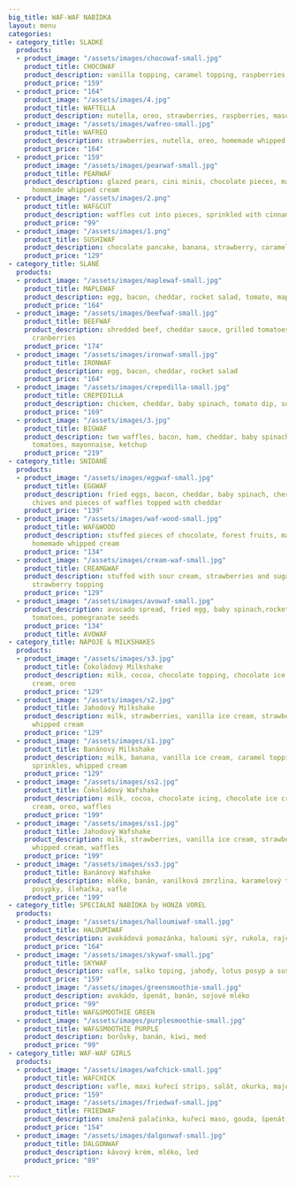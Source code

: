 ```yaml
---
big_title: WAF-WAF NABÍDKA
layout: menu
categories:
- category_title: SLADKÉ
  products:
  - product_image: "/assets/images/chocowaf-small.jpg"
    product_title: CHOCOWAF
    product_description: vanilla topping, caramel topping, raspberries, nuts
    product_price: "159"
  - product_price: "164"
    product_image: "/assets/images/4.jpg"
    product_title: WAFTELLA
    product_description: nutella, oreo, strawberries, raspberries, mascarpone
  - product_image: "/assets/images/wafreo-small.jpg"
    product_title: WAFREO
    product_description: strawberries, nutella, oreo, homemade whipped cream
    product_price: "164"
  - product_price: "159"
    product_image: "/assets/images/pearwaf-small.jpg"
    product_title: PEARWAF
    product_description: glazed pears, cini minis, chocolate pieces, maple syrup,
      homemade whipped cream
  - product_image: "/assets/images/2.png"
    product_title: WAF&CUT
    product_description: waffles cut into pieces, sprinkled with cinnamon sugar, nutella
    product_price: "99"
  - product_image: "/assets/images/1.png"
    product_title: SUSHIWAF
    product_description: chocolate pancake, banana, strawberry, caramel topping, coconut
    product_price: "129"
- category_title: SLANÉ
  products:
  - product_image: "/assets/images/maplewaf-small.jpg"
    product_title: MAPLEWAF
    product_description: egg, bacon, cheddar, rocket salad, tomato, maple syrup
    product_price: "164"
  - product_image: "/assets/images/beefwaf-small.jpg"
    product_title: BEEFWAF
    product_description: shredded beef, cheddar sauce, grilled tomatoes, onions, salad,
      cranberries
    product_price: "174"
  - product_image: "/assets/images/ironwaf-small.jpg"
    product_title: IRONWAF
    product_description: egg, bacon, cheddar, rocket salad
    product_price: "164"
  - product_image: "/assets/images/crepedilla-small.jpg"
    product_title: CREPEDILLA
    product_description: chicken, cheddar, baby spinach, tomato dip, sour cream
    product_price: "169"
  - product_image: "/assets/images/3.jpg"
    product_title: BIGWAF
    product_description: two waffles, bacon, ham, cheddar, baby spinach, rocked salad,
      tomatoes, mayonnaise, ketchup
    product_price: "219"
- category_title: SNÍDANĚ
  products:
  - product_image: "/assets/images/eggwaf-small.jpg"
    product_title: EGGWAF
    product_description: fried eggs, bacon, cheddar, baby spinach, cherry tomatoes,
      chives and pieces of waffles topped with cheddar
    product_price: "139"
  - product_image: "/assets/images/waf-wood-small.jpg"
    product_title: WAF&WOOD
    product_description: stuffed pieces of chocolate, forest fruits, maple syrup,
      homemade whipped cream
    product_price: "134"
  - product_image: "/assets/images/cream-waf-small.jpg"
    product_title: CREAM&WAF
    product_description: stuffed with sour cream, strawberries and sugar, topped with
      strawberry topping
    product_price: "129"
  - product_image: "/assets/images/avowaf-small.jpg"
    product_description: avocado spread, fried egg, baby spinach,rocket salad, cherry
      tomatoes, pomegranate seeds
    product_price: "134"
    product_title: AVOWAF
- category_title: NÁPOJE & MILKSHAKES
  products:
  - product_image: "/assets/images/s3.jpg"
    product_title: Čokoládový Milkshake
    product_description: milk, cocoa, chocolate topping, chocolate ice cream, whipped
      cream, oreo
    product_price: "129"
  - product_image: "/assets/images/s2.jpg"
    product_title: Jahodový Milkshake
    product_description: milk, strawberries, vanilla ice cream, strawberry topping,
      whipped cream
    product_price: "129"
  - product_image: "/assets/images/s1.jpg"
    product_title: Banánový Milkshake
    product_description: milk, banana, vanilla ice cream, caramel topping, colored
      sprinkles, whipped cream
    product_price: "129"
  - product_image: "/assets/images/ss2.jpg"
    product_title: Čokoládový Wafshake
    product_description: milk, cocoa, chocolate icing, chocolate ice cream, whipped
      cream, oreo, waffles
    product_price: "199"
  - product_image: "/assets/images/ss1.jpg"
    product_title: Jahodový Wafshake
    product_description: milk, strawberries, vanilla ice cream, strawberry topping,
      whipped cream, waffles
    product_price: "199"
  - product_image: "/assets/images/ss3.jpg"
    product_title: Banánový Wafshake
    product_description: mléko, banán, vanilková zmrzlina, karamelový toping, barevné
      posypky, šlehačka, vafle
    product_price: "199"
- category_title: SPECIÁLNÍ NABÍDKA by HONZA VOREL
  products:
  - product_image: "/assets/images/halloumiwaf-small.jpg"
    product_title: HALOUMIWAF
    product_description: avokádová pomazánka, haloumi sýr, rukola, rajče
    product_price: "164"
  - product_image: "/assets/images/skywaf-small.jpg"
    product_title: SKYWAF
    product_description: vafle, salko toping, jahody, lotus posyp a sušenka
    product_price: "159"
  - product_image: "/assets/images/greensmoothie-small.jpg"
    product_description: avokádo, špenát, banán, sojové mléko
    product_price: "99"
    product_title: WAF&SMOOTHIE GREEN
  - product_image: "/assets/images/purplesmoothie-small.jpg"
    product_title: WAF&SMOOTHIE PURPLE
    product_description: borůvky, banán, kiwi, med
    product_price: "99"
- category_title: WAF-WAF GIRLS
  products:
  - product_image: "/assets/images/wafchick-small.jpg"
    product_title: WAFCHICK
    product_description: vafle, maxi kuřecí strips, salát, okurka, majonéza
    product_price: "159"
  - product_image: "/assets/images/friedwaf-small.jpg"
    product_title: FRIEDWAF
    product_description: smažená palačinka, kuřecí maso, gouda, špenát, kukuřice
    product_price: "154"
  - product_image: "/assets/images/dalgonwaf-small.jpg"
    product_title: DALGONWAF
    product_description: kávový krém, mléko, led
    product_price: "89"

---
```


